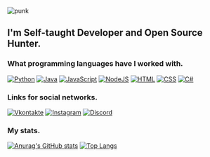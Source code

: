 ![punk](https://user-images.githubusercontent.com/67797794/156925654-a2a1aac2-2ae1-4119-83f3-6b6e3bf112b5.png)
## I'm Self-taught Developer and Open Source Hunter.
### What programming languages have I worked with.
[![Python](https://img.shields.io/badge/-Python-1e2124?style=for-the-badge&logo=Python&logocolor=065535)](https://www.python.org)
[![Java](https://img.shields.io/badge/-Java-1e2124?style=for-the-badge&logo=Java&logocolor=9D54D)](https://www.java.com)
[![JavaScript](https://img.shields.io/badge/-JavaScript-1e2124?style=for-the-badge&logo=JavaScript&logocolor=9D54D)](https://www.javascript.com)
[![NodeJS](https://img.shields.io/badge/-NodeJS-1e2124?style=for-the-badge&logo=Nodejs&logocolor=9D54D)](https://nodejs.org)
[![HTML](https://img.shields.io/badge/-HTML-1e2124?style=for-the-badge&logo=HTML5&logocolor=9D54D)](https://artworkpunk.github.io)
[![CSS](https://img.shields.io/badge/-CSS-1e2124?style=for-the-badge&logo=CSS&logocolor=9D54D)](https://artworkpunk.github.io)
[![C#](https://img.shields.io/badge/-C#-1e2124?style=for-the-badge&logo=VisualStudio&logocolor=9D54D)](https://artworkpunk.github.io)


### Links for social networks.
[![Vkontakte](https://img.shields.io/badge/-Vkontakte-1e2124?style=for-the-badge&logo=VK&logocolor=0077FF)](https://vk.com/aevoa)
[![Instagram](https://img.shields.io/badge/-Instagram-1e2124?style=for-the-badge&logo=Instagram&logocolor=B4068E)](https://www.instagram.com/artworkpunk/)
[![Discord](https://img.shields.io/badge/-Discord-1e2124?style=for-the-badge&logo=Discord&logocolor=7289da)](https://discord.io/FunTV)

### My stats.
[![Anurag's GitHub stats](https://github-readme-stats.vercel.app/api?username=ArtworkPunk&show_icons=true&theme=tokyonight)](https://github.com/anuraghazra/github-readme-stats)
[![Top Langs](https://github-readme-stats.vercel.app/api/top-langs/?username=ArtworkPunk&layout=compact&theme=tokyonight)](https://github.com/anuraghazra/github-readme-stats)
